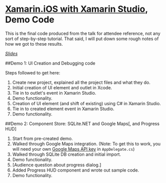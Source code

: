 [Xamarin.iOS with Xamarin Studio](https://speakerdeck.com/patridge/xamarin-dot-ios-with-xamarin-studio), Demo Code
======================

This is the final code produced from the talk for attendee reference, not any sort of step-by-step tutorial. That said, I will put down some rough notes of how we got to these results.

*[Slides](https://speakerdeck.com/patridge/xamarin-dot-ios-with-xamarin-studio)*

##Demo 1: UI Creation and Debugging code

Steps followed to get here:

1. Create new project, explained all the project files and what they do.
1. Initial creation of UI element and outlet in Xcode.
1. Tie in to outlet's event in Xamarin Studio.
1. Demo functionality.
1. Creation of UI element (and shift of existing) using C# in Xamarin Studio.
1. Tie in to created element event in Xamarin Studio.
1. Demo functionality.

##Demo 2: Component Store: SQLite.NET and Google Maps[, and Progress HUD]

1. Start from pre-created demo.
1. Walked through Google Maps integration. (Note: To get this to work, you will need your own [Google Maps API key](https://code.google.com/apis/console/) in `AppDelegate.cs`)
1. Walked through SQLite DB creation and initial import.
1. Demo functionality.
1. [Audience question about progress dialog.]
1. Added Progress HUD component and wrote out sample code.
1. Demo functionality.